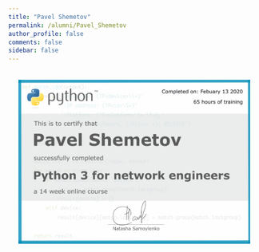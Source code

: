 ```yaml
---
title: "Pavel Shemetov"
permalink: /alumni/Pavel_Shemetov
author_profile: false
comments: false
sidebar: false
---
```


<div style="padding: 20px;">
  <img src="https://raw.githubusercontent.com/pyneng/pyneng.github.io/master/alumni/Pavel_Shemetov.png" alt="Python for network engineers">
</div>

